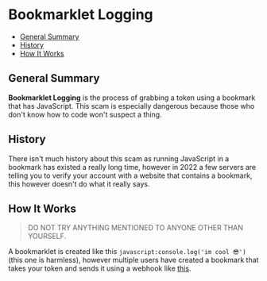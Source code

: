 # Bookmarklet Logging

- [General Summary](#general-summary)
- [History](#history)
- [How It Works](#how-it-works)

## General Summary

**Bookmarklet Logging** is the process of grabbing a token using a bookmark that has JavaScript. This scam is especially dangerous because those who don't know how to code won't suspect a thing.

## History

There isn't much history about this scam as running JavaScript in a bookmark has existed a really long time, however in 2022 a few servers are telling you to verify your account with a website that contains a bookmark, this however doesn't do what it really says.

## How It Works

> DO NOT TRY ANYTHING MENTIONED TO ANYONE OTHER THAN YOURSELF.

A bookmarklet is created like this `javascript:console.log('im cool 😎')` (this one is harmless), however multiple users have created a bookmark that takes your token and sends it using a webhook like [this](https://github.com/entity9/discord-bookmark-grabber/blob/main/grabber.js).
